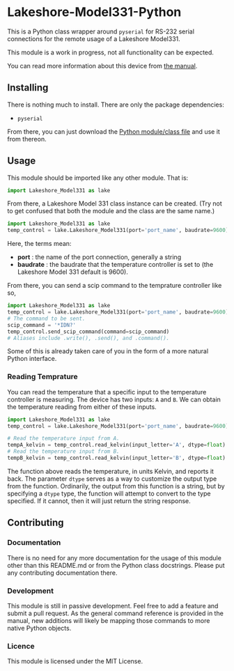 # Lakeshore-Model331-Python
This is a Python class wrapper around `pyserial` for RS-232 serial connections for the remote usage of a Lakeshore Model331.

This module is a work in progress, not all functionality can be expected.

You can read more information about this device from [the manual](https://github.com/psmd-iberutaru/Lakeshore-Model331-Python/blob/master/Lakeshore_Model331_User_Manual.pdf "the manual").

## Installing

There is nothing much to install. There are only the package dependencies:
- `pyserial`

From there, you can just download the [Python module/class file](https://github.com/psmd-iberutaru/Lakeshore-Model331-Python/blob/master/Lakeshore_Model331.py "Python module/class file") and use it from thereon.

## Usage

This module should be imported like any other module. That is:

```python
import Lakeshore_Model331 as lake
```

From there, a Lakeshore Model 331 class instance can be created. (Try not to get confused that both the module and the class are the same name.)

```python
import Lakeshore_Model331 as lake
temp_control = lake.Lakeshore_Model331(port='port_name', baudrate=9600)
```

Here, the terms mean:

* **port** : the name of the port connection, generally a string
* **baudrate** : the baudrate that the temperature controller is set to (the Lakeshore Model 331 default is 9600).

From there, you can send a scip command to the temprature controller like so,

```python
import Lakeshore_Model331 as lake
temp_control = lake.Lakeshore_Model331(port='port_name', baudrate=9600)
# The command to be sent.
scip_command = '*IDN?'
temp_control.send_scip_command(command=scip_command)
# Aliases include .write(), .send(), and .command().
```

Some of this is already taken care of you in the form of a more natural Python interface.

### Reading Temprature 

You can read the temperature that a specific input to the temperature controller is measuring. The device has two inputs: `A` and `B`. We can obtain the temperature reading from either of these inputs.

```python
import Lakeshore_Model331 as lake
temp_control = lake.Lakeshore_Model331(port='port_name', baudrate=9600)

# Read the temperature input from A.
tempA_kelvin = temp_control.read_kelvin(input_letter='A', dtype=float)
# Read the temperature input from B.
tempB_kelvin = temp_control.read_kelvin(input_letter='B', dtype=float)
```

The function above reads the temperature, in units Kelvin, and reports it back. The parameter `dtype` serves as a way to customize the output type from the function. Ordinarily, the output from this function is a string, but by specifying a `dtype` type, the function will attempt to convert to the type specified. If it cannot, then it will just return the string response.

## Contributing

### Documentation

There is no need for any more documentation for the usage of this module other than this README.md or from the Python class docstrings. Please put any contributing documentation there.

### Development

This module is still in passive development. Feel free to add a feature and submit a pull request. As the general command reference is provided in the manual, new additions will likely be mapping those commands to more native Python objects.

### Licence

This module is licensed under the MIT License.



